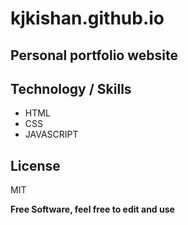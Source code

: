 # kjkishan.github.io
## Personal portfolio website 


## Technology / Skills
- HTML
- CSS
- JAVASCRIPT

## License

MIT

**Free Software, feel free to edit and use**
